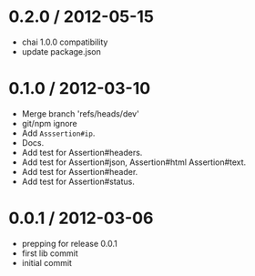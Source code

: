 
0.2.0 / 2012-05-15 
==================

  * chai 1.0.0 compatibility
  * update package.json

0.1.0 / 2012-03-10 
==================

  * Merge branch 'refs/heads/dev'
  * git/npm ignore
  * Add `Asssertion#ip`.
  * Docs.
  * Add test for Assertion#headers.
  * Add test for Assertion#json, Assertion#html Assertion#text.
  * Add test for Assertion#header.
  * Add test for Assertion#status.

0.0.1 / 2012-03-06 
==================

  * prepping for release 0.0.1
  * first lib commit
  * initial commit

